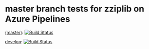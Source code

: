 # master branch tests for zziplib on Azure Pipelines

[(master)](https://github.com/gdraheim/zziplib/tree/master): [![Build Status](https://dev.azure.com/gdraheim/gdraheim/_apis/build/status/gdraheim.zziplib%20(1)?branchName=master)](https://dev.azure.com/gdraheim/gdraheim/_build/latest?definitionId=4&branchName=master)

[develop](https://github.com/gdraheim/zziplib/tree/develop): [![Build Status](https://dev.azure.com/gdraheim/gdraheim/_apis/build/status/gdraheim.zziplib%20(1)?branchName=develop)](https://dev.azure.com/gdraheim/gdraheim/_build/latest?definitionId=4&branchName=develop)


